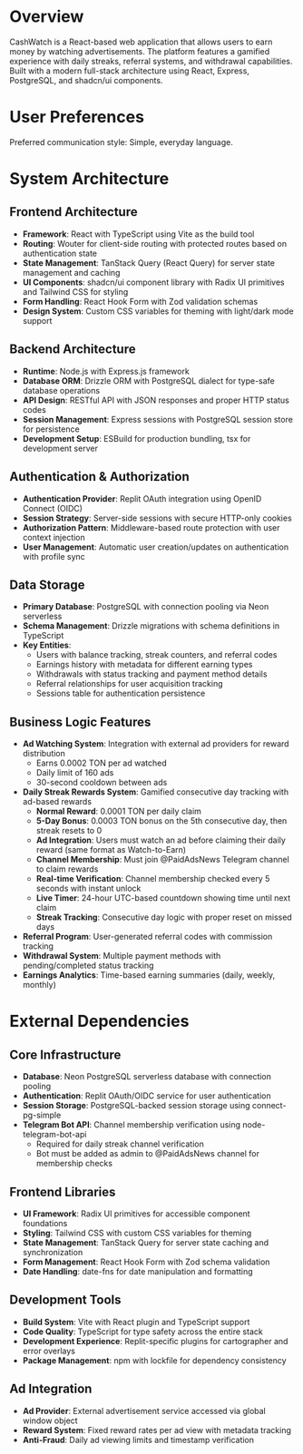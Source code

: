 # Overview

CashWatch is a React-based web application that allows users to earn money by watching advertisements. The platform features a gamified experience with daily streaks, referral systems, and withdrawal capabilities. Built with a modern full-stack architecture using React, Express, PostgreSQL, and shadcn/ui components.

# User Preferences

Preferred communication style: Simple, everyday language.

# System Architecture

## Frontend Architecture
- **Framework**: React with TypeScript using Vite as the build tool
- **Routing**: Wouter for client-side routing with protected routes based on authentication state
- **State Management**: TanStack Query (React Query) for server state management and caching
- **UI Components**: shadcn/ui component library with Radix UI primitives and Tailwind CSS for styling
- **Form Handling**: React Hook Form with Zod validation schemas
- **Design System**: Custom CSS variables for theming with light/dark mode support

## Backend Architecture
- **Runtime**: Node.js with Express.js framework
- **Database ORM**: Drizzle ORM with PostgreSQL dialect for type-safe database operations
- **API Design**: RESTful API with JSON responses and proper HTTP status codes
- **Session Management**: Express sessions with PostgreSQL session store for persistence
- **Development Setup**: ESBuild for production bundling, tsx for development server

## Authentication & Authorization
- **Authentication Provider**: Replit OAuth integration using OpenID Connect (OIDC)
- **Session Strategy**: Server-side sessions with secure HTTP-only cookies
- **Authorization Pattern**: Middleware-based route protection with user context injection
- **User Management**: Automatic user creation/updates on authentication with profile sync

## Data Storage
- **Primary Database**: PostgreSQL with connection pooling via Neon serverless
- **Schema Management**: Drizzle migrations with schema definitions in TypeScript
- **Key Entities**:
  - Users with balance tracking, streak counters, and referral codes
  - Earnings history with metadata for different earning types
  - Withdrawals with status tracking and payment method details
  - Referral relationships for user acquisition tracking
  - Sessions table for authentication persistence

## Business Logic Features
- **Ad Watching System**: Integration with external ad providers for reward distribution
  - Earns 0.0002 TON per ad watched
  - Daily limit of 160 ads
  - 30-second cooldown between ads
- **Daily Streak Rewards System**: Gamified consecutive day tracking with ad-based rewards
  - **Normal Reward**: 0.0001 TON per daily claim
  - **5-Day Bonus**: 0.0003 TON bonus on the 5th consecutive day, then streak resets to 0
  - **Ad Integration**: Users must watch an ad before claiming their daily reward (same format as Watch-to-Earn)
  - **Channel Membership**: Must join @PaidAdsNews Telegram channel to claim rewards
  - **Real-time Verification**: Channel membership checked every 5 seconds with instant unlock
  - **Live Timer**: 24-hour UTC-based countdown showing time until next claim
  - **Streak Tracking**: Consecutive day logic with proper reset on missed days
- **Referral Program**: User-generated referral codes with commission tracking
- **Withdrawal System**: Multiple payment methods with pending/completed status tracking
- **Earnings Analytics**: Time-based earning summaries (daily, weekly, monthly)

# External Dependencies

## Core Infrastructure
- **Database**: Neon PostgreSQL serverless database with connection pooling
- **Authentication**: Replit OAuth/OIDC service for user authentication
- **Session Storage**: PostgreSQL-backed session storage using connect-pg-simple
- **Telegram Bot API**: Channel membership verification using node-telegram-bot-api
  - Required for daily streak channel verification
  - Bot must be added as admin to @PaidAdsNews channel for membership checks

## Frontend Libraries
- **UI Framework**: Radix UI primitives for accessible component foundations
- **Styling**: Tailwind CSS with custom CSS variables for theming
- **State Management**: TanStack Query for server state caching and synchronization
- **Form Management**: React Hook Form with Zod schema validation
- **Date Handling**: date-fns for date manipulation and formatting

## Development Tools
- **Build System**: Vite with React plugin and TypeScript support
- **Code Quality**: TypeScript for type safety across the entire stack
- **Development Experience**: Replit-specific plugins for cartographer and error overlays
- **Package Management**: npm with lockfile for dependency consistency

## Ad Integration
- **Ad Provider**: External advertisement service accessed via global window object
- **Reward System**: Fixed reward rates per ad view with metadata tracking
- **Anti-Fraud**: Daily ad viewing limits and timestamp verification